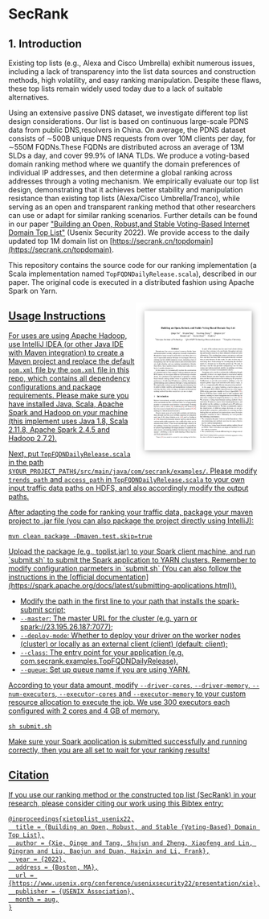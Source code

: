 # SecRank

## 1. Introduction

Existing top lists (e.g., Alexa and Cisco Umbrella) exhibit numerous issues, including a lack of transparency into the list data sources and construction methods, high volatility, and easy ranking manipulation. Despite these flaws, these top lists remain widely used today due to a lack of suitable alternatives.

Using an extensive passive DNS dataset, we investigate different top list design considerations. Our list is based on continuous large-scale PDNS data from public DNS,resolvers in China. On average, the PDNS dataset consists of ∼500B unique DNS requests from over 10M clients per day, for ∼550M FQDNs.These FQDNs are distributed across an average of 13M SLDs a day, and cover 99.9% of IANA TLDs. We produce a voting-based domain ranking method where we quantify the domain preferences of individual IP addresses, and then determine a global ranking across addresses through a voting mechanism. We empirically evaluate our top list design, demonstrating that it achieves better stability and manipulation resistance than existing top lists (Alexa/Cisco Umbrella/Tranco), while serving as an open and transparent ranking method that other researchers can use or adapt for similar ranking scenarios. Further details can be found in our paper ["Building an Open, Robust,and Stable Voting-Based Internet Domain Top List"](https://www.usenix.org/conference/usenixsecurity22/presentation/xie) (Usenix Security 2022). We provide access to the daily updated top 1M domain list on [https://secrank.cn/topdomain](https://secrank.cn/topdomain). 

  
This repository contains the source code for our ranking implementation (a Scala implementation named `TopFQDNDailyRelease.scala`), described in our paper. The original code is executed in a distributed fashion using Apache Spark on Yarn. 

<p align="right">
<a href="https://www.usenix.org/system/files/sec22fall_xie.pdf">
<img title="" src="image/paper.png" align="right" width="250">
</p>
  
## Usage Instructions
  
For uses are using Apache Hadoop, use IntelliJ IDEA (or other Java IDE with Maven integration) to create a Maven project and replace the default `pom.xml` file by the `pom.xml` file in this repo, which contains all dependency configurations and package requirements. Please make sure you have installed Java, Scala, Apache Spark and Hadoop on your machine (this implement uses Java 1.8, Scala 2.11.8, Apache Spark 2.4.5 and Hadoop 2.7.2).

  
Next, put `TopFQDNDailyRelease.scala` in the path `$YOUR_PROJECT_PATH$/src/main/java/com/secrank/examples/`. Please modify `trends_path` and `access_path` in `TopFQDNDailyRelease.scala` to your own input traffic data paths on HDFS, and also accordingly modify the output paths.
  
After adapting the code for ranking your traffic data, package your maven project to .jar file (you can also package the project directly using IntelliJ):
```
mvn clean package -Dmaven.test.skip=true
```
<p>Upload the package (e.g., toplist.jar) to your Spark client machine, and run `submit.sh` to submit the Spark application to YARN clusters. Remember to modify configuration parmeters in `submit.sh` (You can also follow the instructions in the [official documentation](https://spark.apache.org/docs/latest/submitting-applications.html)).</p>
  
  - Modify the path in the first line to your path that installs the spark-submit script;
  - `--master`: The master URL for the cluster (e.g. yarn or spark://23.195.26.187:7077);
  - `--deploy-mode`: Whether to deploy your driver on the worker nodes (cluster) or locally as an external client (client) (default: client);
  - `--class`: The entry point for your application (e.g. com.secrank.examples.TopFQDNDailyRelease).
  - `--queue`: Set up queue name if you are using YARN.

According to your data amount, modify `--driver-cores`, `--driver-memory`, `--num-executors`, `--executor-cores` and `--executor-memory` to your custom resource allocation to execute the job. We use 300 executors each configured with 2 cores and 4 GB of memory.

```
sh submit.sh
```
Make sure your Spark application is submitted successfully and running correctly, then you are all set to wait for your ranking results!
  
## Citation

If you use our ranking method or the constructed top list (SecRank) in your research, please consider citing our work using this Bibtex entry:
```
@inproceedings{xietoplist_usenix22,
  title = {Building an Open, Robust, and Stable {Voting-Based} Domain Top List},
  author = {Xie, Qinge and Tang, Shujun and Zheng, Xiaofeng and Lin, Qingran and Liu, Baojun and Duan, Haixin and Li, Frank},
  year = {2022},
  address = {Boston, MA},
  url = {https://www.usenix.org/conference/usenixsecurity22/presentation/xie},
  publisher = {USENIX Association},
  month = aug,
}
```
